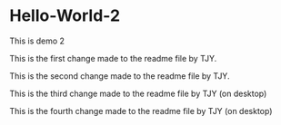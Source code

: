 # Hello-World-2
This is demo 2

This is the first change made to the readme file by TJY.

This is the second change made to the readme file by TJY.

This is the third change made to the readme file by TJY (on desktop)

This is the fourth change made to the readme file by TJY (on desktop)
